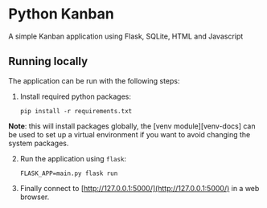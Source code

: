 Python Kanban
===================
A simple Kanban application using Flask, SQLite, HTML and Javascript

Running locally
---------------
The application can be run with the following steps:

 1. Install required python packages:

        pip install -r requirements.txt

 __Note__: this will install packages globally, the [venv module][venv-docs]
 can be used to set up a virtual environment if you want to avoid changing the
 system packages.

 2. Run the application using `flask`:

        FLASK_APP=main.py flask run

 3. Finally connect to [http://127.0.0.1:5000/](http://127.0.0.1:5000/) in a
    web browser.
